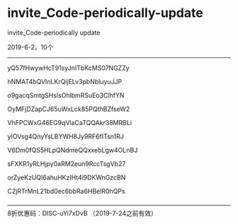 # invite_Code-periodically-update
invite_Code-periodically update

2019-6-2，10个
___________________________________
yQ57fHwywHcT91syJnITbKcMS07NGZZy

hNMAT4bQVInLKrQijELv3pbNbluyuJJP

o9gacqSmtgSHslsOhlbmRSuEo3ClhfYN

OyMFjDZapCJ65uWxLck85PQthBZfseW2

VhFPCWxG46EG9qVlaCaTQQAkr38MRBLi

yIOVsg4QnyYsLBYWH8Jy9RF6fITsn1RJ

V6Dm0fQS5HLpQNdmeQQxxebLgw4OLnBJ

sFXKR1yRLHjpy0aRM2eun9RccTsgVb27

orZyeKzUQI6ahuHKzIHt4i9DKWnGzcBN

C2jRTrMnL21bd0ec6bbRa6HBelR0hQPs

————————————————————————————————————
8折优惠码：DISC-uYi7xDvB （2019-7-24之前有效）
